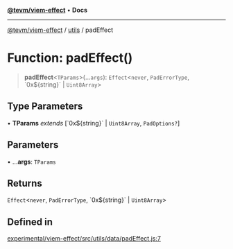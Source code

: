 [**@tevm/viem-effect**](../../README.md) • **Docs**

***

[@tevm/viem-effect](../../modules.md) / [utils](../README.md) / padEffect

# Function: padEffect()

> **padEffect**\<`TParams`\>(...`args`): `Effect`\<`never`, `PadErrorType`, \`0x$\{string\}\` \| `Uint8Array`\>

## Type Parameters

• **TParams** *extends* [\`0x$\{string\}\` \| `Uint8Array`, `PadOptions?`]

## Parameters

• ...**args**: `TParams`

## Returns

`Effect`\<`never`, `PadErrorType`, \`0x$\{string\}\` \| `Uint8Array`\>

## Defined in

[experimental/viem-effect/src/utils/data/padEffect.js:7](https://github.com/qbzzt/tevm-monorepo/blob/main/experimental/viem-effect/src/utils/data/padEffect.js#L7)
